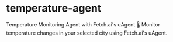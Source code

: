 # temperature-agent
Temperature Monitoring Agent with Fetch.ai's uAgent 🌡️  Monitor temperature changes in your selected city using Fetch.ai's uAgent.
